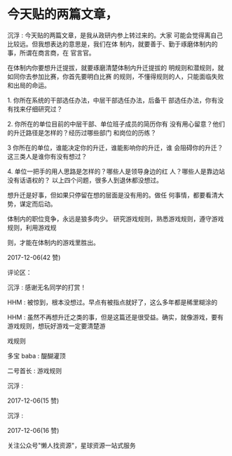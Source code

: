 # 今天贴的两篇文章，

沉浮 : 今天贴的两篇文章，是我从政研内参上转过来的。大家 可能会觉得离自己比较远。但我想表达的意思是，我们在体 制内，就要善于、勤于琢磨体制内的事，所谓在商言商，在 官言官。

在体制内你要想升迁提拔，就要琢磨清楚体制内升迁提拔的 明规则和潜规则，就如同你去参加比赛，你首先要明白比赛 的规则，不懂得规则的人，只能面临失败和出局的命运。

1\. 你所在系统的干部选任办法，中层干部选任办法，后备干 部选任办法，你有没有找来仔细研究过？

2\. 你所在的单位目前的中层干部、单位班子成员的简历你有 没有用心留意？他们的升迁路径是怎样的？经历过哪些部门 和岗位的历练？

3 你所在的单位，谁能决定你的升迁，谁能影响你的升迁，谁 会阻碍你的升迁？这三类人是谁你有没有想过？

4\. 单位一把手的用人思路是怎样的？哪些人是领导身边的红 人？哪些人是靠边站没有话语权的？ 以上四个问题，很多人到退休都没想过。

想升迁是好事，但如果只停留在想的层面是没有用的。做任 何事情，都要看清大势，谋定而后动。

体制内的职位竞争，永远是狼多肉少。 研究游戏规则，熟悉游戏规则，遵守游戏规则，利用游戏规

则，才能在体制内的游戏里胜出。

2017-12-06(42 赞)

评论区：

沉浮 : 感谢无名同学的打赏！

HHM : 被惊到，根本没想过。早点有被指点就好了，这么多年都是稀里糊涂的

HHM : 虽然不再想升迁之类的事，但是这篇还是很受益。确实，就像游戏，要有游戏规则，想玩好游戏一定要清楚游

戏规则

多宝 baba : 醍醐灌顶

二号首长 : 游戏规则

沉浮 :

2017-12-06(15 赞)

沉浮 :

2017-12-06(16 赞)

关注公众号"懒人找资源"，星球资源一站式服务